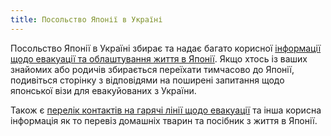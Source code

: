 ```yaml
---
title: Посольство Японії в Україні
---
```


Посольство Японії в Україні збирає та надає багато корисної [інформації щодо евакуації та облаштування життя в Японії](https://www.ua.emb-japan.go.jp/itpr_uk/evacuateinfo_ua_faq.html). Якщо хтось із ваших знайомих або родичів збирається переїхати тимчасово до Японії, подивіться сторінку з відповідями на поширені запитання щодо японської візи для евакуйованих з України.

Також є [перелік контактів на гарячі лінії щодо евакуації](https://www.ua.emb-japan.go.jp/itpr_uk/evacuateinfo_ua.html) та інша корисна інформація як то перевіз домашніх тварин та посібник з життя в Японії.
